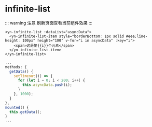 # infinite-list

::: warning 注意
刷新页面查看当前组件效果
:::
<demo-infiniteList demo="1"></demo-infiniteList>
```vue
<yn-infinite-list :dataList="asyncData">
  <yn-infinite-list-item style="borderBottom: 1px solid #eee;line-height: 100px" height="100" v-for="i in asyncData" :key="i">
    <span>这是第{{i}}个元素</span>
  </yn-infinite-list-item>
</yn-infinite-list>
```
```js
...
methods: {
  getData() {
    setTimeout(() => {
      for (let i = 0; i < 200; i++) {
        this.asyncData.push(i);
      }  
    }, 1000);
  }
},
mounted() {
  this.getData();
}
...
```